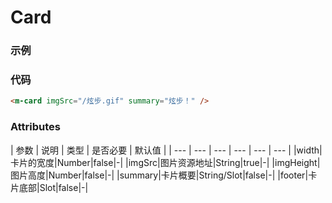 # Card

### 示例
<m-card imgSrc="/炫步.gif" summary="炫步！" />

### 代码
```html
<m-card imgSrc="/炫步.gif" summary="炫步！" />
```

### Attributes
| 参数 | 说明 | 类型 | 是否必要 | 默认值 |
| --- | --- | --- | --- | --- | --- |
|width|卡片的宽度|Number|false|-|
|imgSrc|图片资源地址|String|true|-|
|imgHeight|图片高度|Number|false|-|
|summary|卡片概要|String/Slot|false|-|
|footer|卡片底部|Slot|false|-|